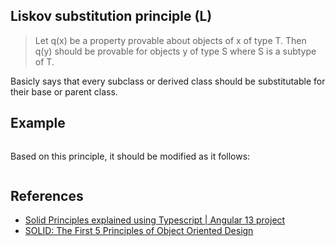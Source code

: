 ## Liskov substitution principle (L)

>Let q(x) be a property provable about objects of x of type T. Then q(y) should be provable for objects y of type S where S is a subtype of T.

Basicly says that every subclass or derived class should be substitutable for their base or parent class.

## Example

```javascript
```

Based on this principle, it should be modified as it follows:

```javascript
```

## References

- [Solid Principles explained using Typescript | Angular 13 project](https://www.youtube.com/watch?v=bdsQIjn9X8E)
- [SOLID: The First 5 Principles of Object Oriented Design](https://www.digitalocean.com/community/conceptual-articles/s-o-l-i-d-the-first-five-principles-of-object-oriented-design)
